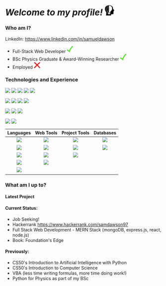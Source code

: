 # *Welcome to my profile!* <img src="https://github.com/Verano-20/Verano-20/blob/master/profile.png" alt="tick icon" width="30px" />

### Who am I?
LinkedIn: https://www.linkedin.com/in/samueldawson

- Full-Stack Web Developer <img src="https://github.com/Verano-20/Verano-20/blob/master/tick.png" alt="tick icon" width="20px" />
- BSc Physics Graduate & Award-Winning Researcher <img src="https://github.com/Verano-20/Verano-20/blob/master/tick.png" alt="tick icon" width="20px" />
- Employed <img src="https://github.com/Verano-20/Verano-20/blob/master/cross.png" alt="cross icon" width="20px" />

### Technologies and Experience
<img src="https://img.shields.io/badge/-Python-blue?style=flat&logo=python&logoWidth=40&labelColor=black"/> <img src="https://img.shields.io/badge/-Javascript-blue?style=flat&logo=javascript&logoWidth=40&labelColor=black"/> <img src="https://img.shields.io/badge/-HTML5-blue?style=flat&logo=html5&logoWidth=40&labelColor=black"/> <img src="https://img.shields.io/badge/-CSS3-blue?style=flat&logo=css3&logoWidth=40&labelColor=black"/> <img src="https://img.shields.io/badge/-C-blue?style=flat&logo=c&logoWidth=40&labelColor=black"/>

<img src="https://img.shields.io/badge/-Node.js-orange?style=flat&logo=node.js&logoWidth=40&labelColor=black"/> <img src="https://img.shields.io/badge/-Express-orange?style=flat&logo=express&logoWidth=40&labelColor=black"/> <img src="https://img.shields.io/badge/-jQuery-orange?style=flat&logo=jquery&logoWidth=40&labelColor=black"/> <img src="https://img.shields.io/badge/-Flask-orange?style=flat&logo=flask&logoWidth=40&labelColor=black"/>

<img src="https://img.shields.io/badge/-Git-green?style=flat&logo=git&logoWidth=40&labelColor=black"/> <img src="https://img.shields.io/badge/-Jira-green?style=flat&logo=jira&logoWidth=40&labelColor=black"/> <img src="https://img.shields.io/badge/-Heroku-green?style=flat&logo=heroku&logoWidth=40&labelColor=black"/>

<img src="https://img.shields.io/badge/-MongoDB-yellow?style=flat&logo=mongodb&logoWidth=40&labelColor=black"/> <img src="https://img.shields.io/badge/-SQLite-yellow?style=flat&logo=sqlite&logoWidth=40&labelColor=black"/>

|Languages|Web Tools|Project Tools|Databases|
|:---:|:---:|:---:|:---:|
|<img src="https://img.shields.io/badge/-Python-blue?style=flat&logo=python&logoWidth=40&labelColor=black"/>|<img src="https://img.shields.io/badge/-Node.js-orange?style=flat&logo=node.js&logoWidth=40&labelColor=black"/>|<img src="https://img.shields.io/badge/-Git-green?style=flat&logo=git&logoWidth=40&labelColor=black"/>|<img src="https://img.shields.io/badge/-MongoDB-yellow?style=flat&logo=mongodb&logoWidth=40&labelColor=black"/>|
|<img src="https://img.shields.io/badge/-Javascript-blue?style=flat&logo=javascript&logoWidth=40&labelColor=black"/>|<img src="https://img.shields.io/badge/-Express-orange?style=flat&logo=express&logoWidth=40&labelColor=black"/>|<img src="https://img.shields.io/badge/-Jira-green?style=flat&logo=jira&logoWidth=40&labelColor=black"/>|<img src="https://img.shields.io/badge/-SQLite-yellow?style=flat&logo=sqlite&logoWidth=40&labelColor=black"/>|
|<img src="https://img.shields.io/badge/-HTML5-blue?style=flat&logo=html5&logoWidth=40&labelColor=black"/>|<img src="https://img.shields.io/badge/-jQuery-orange?style=flat&logo=jquery&logoWidth=40&labelColor=black"/>|<img src="https://img.shields.io/badge/-Heroku-green?style=flat&logo=heroku&logoWidth=40&labelColor=black"/>||
|<img src="https://img.shields.io/badge/-CSS3-blue?style=flat&logo=css3&logoWidth=40&labelColor=black"/>|<img src="https://img.shields.io/badge/-Flask-orange?style=flat&logo=flask&logoWidth=40&labelColor=black"/>|||
|<img src="https://img.shields.io/badge/-C-blue?style=flat&logo=c&logoWidth=40&labelColor=black"/>||||

### What am I up to?
#### Latest Project


#### Current Status:
- Job Seeking!
- Hackerrank https://www.hackerrank.com/samdawson97
- Full Stack Web Development - MERN Stack (mongoDB, express.js, react, node.js)
- Book: Foundation's Edge

#### Previously:
- CS50's Introduction to Artificial Intelligence with Python
- CS50's Introduction to Computer Science
- VBA (less time writing formulas, more time doing work!)
- Python for Physics as part of my BSc
